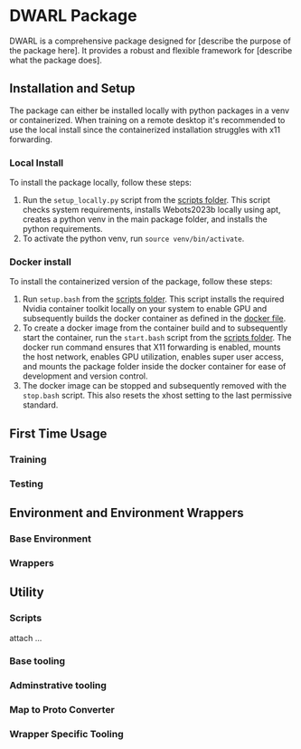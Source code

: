 # DWARL Package

DWARL is a comprehensive package designed for [describe the purpose of the package here]. It provides a robust and flexible framework for [describe what the package does].

## Installation and Setup

The package can either be installed locally with python packages in a venv or containerized. When training on a remote desktop it's recommended to use the local install since the containerized installation struggles with x11 forwarding.

### Local Install

To install the package locally, follow these steps:

1. Run the `setup_locally.py` script from the [scripts folder](./scripts/). This script checks system requirements, installs Webots2023b locally using apt, creates a python venv in the main package folder, and installs the python requirements.
2. To activate the python venv, run `source venv/bin/activate`. 

### Docker install

To install the containerized version of the package, follow these steps:

1. Run `setup.bash` from the [scripts folder](./scripts/). This script installs the required Nvidia container toolkit locally on your system to enable GPU and subsequently builds the docker container as defined in the [docker file](./Dockerfile).
2. To create a docker image from the container build and to subsequently start the container, run the `start.bash` script from the [scripts folder](./scripts/). The docker run command ensures that X11 forwarding is enabled, mounts the host network, enables GPU utilization, enables super user access, and mounts the package folder inside the docker container for ease of development and version control.
3. The docker image can be stopped and subsequently removed with the `stop.bash` script. This also resets the xhost setting to the last permissive standard.

## First Time Usage
### Training

### Testing


## Environment and Environment Wrappers
### Base Environment
### Wrappers


## Utility
### Scripts
attach
...
### Base tooling
### Adminstrative tooling
### Map to Proto Converter
### Wrapper Specific Tooling





